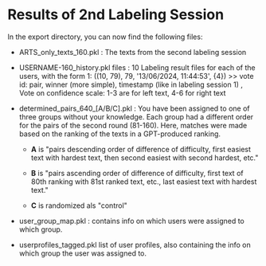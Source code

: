 # Results of 2nd Labeling Session
In the export directory, you can now find the following files:
- ARTS_only_texts_160.pkl : The texts from the second labeling session
- USERNAME-160_history.pkl files : 10 Labeling result files for each of the users, with the form  1: ((10, 79), 79, '13/06/2024, 11:44:53', {4}) >> vote id: pair, winner (more simple), timestamp (like in labeling session 1) , Vote on confidence scale: 1-3 are for left text, 4-6 for right text 
- determined_pairs_640_[A/B/C].pkl : You have been assigned to one of three groups without your knowledge. Each group had a different order for the pairs of the second round (81-160). Here, matches were made based on the ranking of the texts in a GPT-produced ranking.

  - **A** is "pairs descending order of difference of difficulty, first easiest text with hardest text, then second easiest with second hardest, etc."

  - **B** is "pairs ascending order of difference of difficulty, first text of 80th ranking with 81st ranked text, etc., last easiest text with hardest text."

  - **C** is randomized als "control"

- user_group_map.pkl : contains info on which users were assigned to which group.
- userprofiles_tagged.pkl list of user profiles, also containing the info on which group the user was assigned to.
